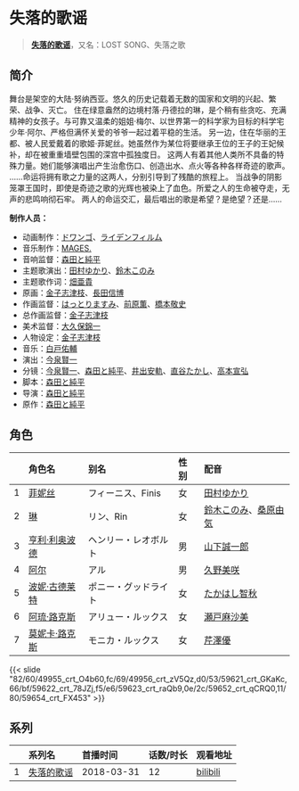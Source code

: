 # 失落的歌谣


> <u>**[失落的歌谣](https://bgm.tv/subject/205310)**</u>，又名：LOST SONG、失落之歌

## 简介

舞台是架空的大陆·努纳西亚。悠久的历史记载着无数的国家和文明的兴起、繁荣、战争、灭亡。 
住在绿意盎然的边境村落·丹德拉的琳，是个稍有些贪吃、充满精神的女孩子。与可靠又温柔的姐姐·梅尔、以世界第一的科学家为目标的科学宅少年·阿尔、严格但满怀关爱的爷爷一起过着平稳的生活。 
另一边，住在华丽的王都、被人民爱戴着的歌姬·菲妮丝。她虽然作为某位将要继承王位的王子的王妃候补，却在被重重墙壁包围的深宫中孤独度日。 
这两人有着其他人类所不具备的特殊力量。她们能够演唱出产生治愈伤口、创造出水、点火等各种各样奇迹的歌声。 ……命运将拥有歌之力量的这两人，分别引导到了残酷的旅程上。 
当战争的阴影笼罩王国时，即使是奇迹之歌的光辉也被染上了血色。所爱之人的生命被夺走，无声的悲鸣响彻石牢。 
两人的命运交汇，最后唱出的歌是希望？是绝望？还是……

**制作人员：**
- 动画制作：[ドワンゴ](https://bgm.tv/person/3023)、[ライデンフィルム](https://bgm.tv/person/11467)
- 音乐制作：[MAGES.](https://bgm.tv/person/7946)
- 音响监督：[森田と純平](https://bgm.tv/person/26174)
- 主题歌演出：[田村ゆかり](https://bgm.tv/person/3965)、[鈴木このみ](https://bgm.tv/person/8401)
- 主题歌作词：[畑亜貴](https://bgm.tv/person/7329)
- 原画：[金子志津枝](https://bgm.tv/person/12617)、[長田信博](https://bgm.tv/person/41812)
- 作画监督：[はっとりますみ](https://bgm.tv/person/13461)、[前原薫](https://bgm.tv/person/33064)、[橋本敬史](https://bgm.tv/person/3426)
- 总作画监督：[金子志津枝](https://bgm.tv/person/12617)
- 美术监督：[大久保錦一](https://bgm.tv/person/39110)
- 人物设定：[金子志津枝](https://bgm.tv/person/12617)
- 音乐：[白戸佑輔](https://bgm.tv/person/10097)
- 演出：[今泉賢一](https://bgm.tv/person/1137)
- 分镜：[今泉賢一](https://bgm.tv/person/1137)、[森田と純平](https://bgm.tv/person/26174)、[井出安軌](https://bgm.tv/person/51)、[直谷たかし](https://bgm.tv/person/22595)、[高本宣弘](https://bgm.tv/person/451)
- 脚本：[森田と純平](https://bgm.tv/person/26174)
- 导演：[森田と純平](https://bgm.tv/person/26174)
- 原作：[森田と純平](https://bgm.tv/person/26174)

## 角色

|     |   角色名   |   别名  | 性别 |  配音  |
|:--- |:------  |:----      |:---  |:--   |
| 1 | [菲妮丝](https://bgm.tv/character/49955) | フィーニス、Finis | 女 | [田村ゆかり](https://bgm.tv/person/3965) |
| 2 | [琳](https://bgm.tv/character/49956) | リン、Rin | 女 | [鈴木このみ](https://bgm.tv/person/8401)、[桑原由気](https://bgm.tv/person/15292) |
| 3 | [亨利·利奥波德](https://bgm.tv/character/59621) | ヘンリー・レオボルト | 男 | [山下誠一郎](https://bgm.tv/person/12143) |
| 4 | [阿尔](https://bgm.tv/character/59622) | アル | 男 | [久野美咲](https://bgm.tv/person/11523) |
| 5 | [波妮·古德莱特](https://bgm.tv/character/59623) | ポニー・グッドライト | 女 | [たかはし智秋](https://bgm.tv/person/4604) |
| 6 | [阿琉·路克斯](https://bgm.tv/character/59652) | アリュー・ルックス | 女 | [瀬戸麻沙美](https://bgm.tv/person/5766) |
| 7 | [莫妮卡·路克斯](https://bgm.tv/character/59654) | モニカ・ルックス | 女 | [芹澤優](https://bgm.tv/person/10035) |

{{< slide "82/60/49955_crt_O4b60,fc/69/49956_crt_zV5Qz,d0/53/59621_crt_GKaKc,66/bf/59622_crt_78JZj,f5/e6/59623_crt_raQb9,0e/2c/59652_crt_qCRQ0,11/80/59654_crt_FX453" >}}

## 系列

|     | 系列名   | 首播时间       | 话数/时长 | 观看地址                                                       |
|:----|:------|:-----------|:------|:-----------------------------------------------------------|
| 1   |[失落的歌谣](https://bgm.tv/subject/205310)| 2018-03-31 | 12    | [bilibili](https://www.bilibili.com/bangumi/play/ep199625) |

        
